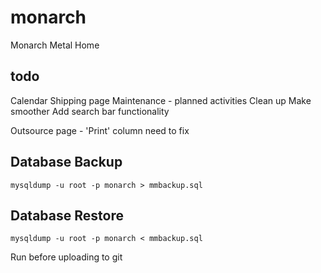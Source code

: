 # monarch
Monarch Metal Home 

## todo
Calendar
Shipping page
Maintenance - planned activities
Clean up
Make smoother
Add search bar functionality

Outsource page - 'Print' column need to fix

## Database Backup
```
mysqldump -u root -p monarch > mmbackup.sql
```

## Database Restore
```
mysqldump -u root -p monarch < mmbackup.sql
```

Run before uploading to git